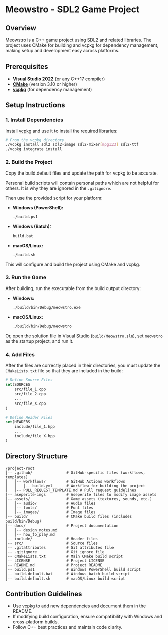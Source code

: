 
# Meowstro - SDL2 Game Project

## Overview
Meowstro is a C++ game project using SDL2 and related libraries. The project uses CMake for building and vcpkg for dependency management, making setup and development easy across platforms.

## Prerequisites

- **Visual Studio 2022** (or any C++17 compiler)
- **[CMake](https://cmake.org/download/)** (version 3.10 or higher)
- **[vcpkg](https://github.com/microsoft/vcpkg)** (for dependency management)

## Setup Instructions

### 1. Install Dependencies

Install [vcpkg](https://github.com/microsoft/vcpkg) and use it to install the required libraries:

```sh
# From the vcpkg directory
./vcpkg install sdl2 sdl2-image sdl2-mixer[mpg123] sdl2-ttf
./vcpkg integrate install
```

### 2. Build the Project

Copy the build.default files and update the path for vcpkg to be accurate. 

Personal build scripts will contain personal paths which are not helpful for others. It is why they are ignored in the `.gitignore`. 

Then use the provided script for your platform:

- **Windows (PowerShell):**
    ```sh
    ./build.ps1
    ```
- **Windows (Batch):**
    ```bat
    build.bat
    ```
- **macOS/Linux:**
    ```sh
    ./build.sh
    ```

This will configure and build the project using CMake and vcpkg.

### 3. Run the Game

After building, run the executable from the build output directory:

- **Windows:**
    ```sh
    ./build/bin/Debug/meowstro.exe
    ```
- **macOS/Linux:**
    ```sh
    ./build/bin/Debug/meowstro
    ```

Or, open the solution file in Visual Studio (`build/Meowstro.sln`), set `meowstro` as the startup project, and run it.

### 4. Add Files

After the files are correctly placed in their directories, you must update the `CMakeLists.txt` file so that they are included in the build:

```cmake
# Define Source Files
set(SOURCES
    src/file_1.cpp
    src/file_2.cpp
    ...
    src/file_X.cpp
)

# Define Header Files
set(HEADERS
    include/file_1.hpp
    ...
    include/file_X.hpp
)
```

## Directory Structure
```
/project-root
│-- .github/               # GitHub-specific files (workflows, templates)
│   │-- workflows/         # GitHub Actions workflows
│   │   │-- build.yml      # Workflow for building the project
│   │-- PULL_REQUEST_TEMPLATE.md # Pull request guidelines
|-- aseperite-imgs         # Aseperite files to modify image assets
│-- assets/                # Game assets (textures, sounds, etc.)
│   │-- audio/             # Audio files
│   │-- fonts/             # Font files
│   │-- images/            # Image files
│-- build/                 # CMake build files (includes build/bin/Debug)
│-- docs/                  # Project documentation
│   │-- design_notes.md
│   │-- how_to_play.md
│-- include/               # Header files
│-- src/                   # Source files
│-- .gitattributes         # Git attributes file
│-- .gitignore             # Git ignore file
│-- CMakeLists.txt         # Main CMake build script
│-- LICENSE                # Project LICENSE
│-- README.md              # Project README
│-- build.ps1              # Windows PowerShell build script
│-- build.default.bat      # Windows batch build script
│-- build.default.sh       # macOS/Linux build script
```

## Contribution Guidelines
- Use vcpkg to add new dependencies and document them in the README.
- If modifying build configuration, ensure compatibility with Windows and cross-platform builds.
- Follow C++ best practices and maintain code clarity.